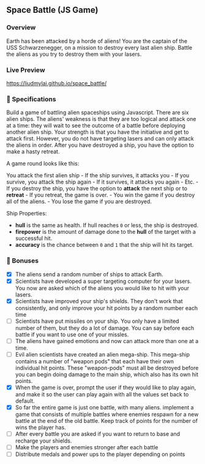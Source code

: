 ## Space Battle (JS Game)
### Overview
Earth has been attacked by a horde of aliens! You are the captain of the USS Schwarzenegger, on a mission to destroy every last alien ship. Battle the aliens as you try to destroy them with your lasers. 

### Live Preview
https://liudmylai.github.io/space_battle/

### 🚀 Specifications
Build a game of battling alien spaceships using Javascript. There are six alien ships. The aliens' weakness is that they are too logical and attack one at a time: they will wait to see the outcome of a battle before deploying another alien ship. Your strength is that you have the initiative and get to attack first. However, you do not have targeting lasers and can only attack the aliens in order. After you have destroyed a ship, you have the option to make a hasty retreat.

A game round looks like this: 

You attack the first alien ship - If the ship survives, it attacks you - If you survive, you attack the ship again - If it survives, it attacks you again - Etc. - If you destroy the ship, you have the option to **attack** the next ship or to **retreat** - If you retreat, the game is over. - You win the game if you destroy all of the aliens. - You lose the game if you are destroyed.

Ship Properties:
 * **hull** is the same as health. If hull reaches `0` or less, the ship is destroyed.
 * **firepower** is the amount of damage done to the **hull** of the target with a successful hit.
 * **accuracy** is the chance between `0` and `1` that the ship will hit its target.

### 🚀 Bonuses 
- [x] The aliens send a random number of ships to attack Earth. 
- [x] Scientists have developed a super targeting computer for your lasers. You now are asked which of the aliens you would like to hit with your lasers. 
- [x] Scientists have improved your ship's shields. They don't work that consistently, and only improve your hit points by a random number each time 
- [ ] Scientists have put missiles on your ship. You only have a limited number of them, but they do a lot of damage. You can say before each battle if you want to use one of your missles. 
- [ ] The aliens have gained emotions and now can attack more than one at a time. 
- [ ] Evil alien scientists have created an alien mega-ship. This mega-ship contains a number of "weapon pods" that each have their own individual hit points. These "weapon-pods" must all be destroyed before you can begin doing damage to the main ship, which also has its own hit points.
- [x] When the game is over, prompt the user if they would like to play again, and make it so the user can play again with all the values set back to default. 
- [x] So far the entire game is just one battle, with many aliens. implement a game that consists of multiple battles where enemies respawn for a new battle at the end of the old battle. Keep track of points for the number of wins the player has. 
- [ ] After every battle you are asked if you want to return to base and recharge your shields. 
- [ ] Make the players and enemies stronger after each battle 
- [ ] Distribute medals and power ups to the player depending on points
